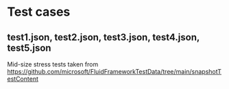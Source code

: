 # Test cases

## test1.json, test2.json, test3.json, test4.json, test5.json

Mid-size stress tests taken from https://github.com/microsoft/FluidFrameworkTestData/tree/main/snapshotTestContent
